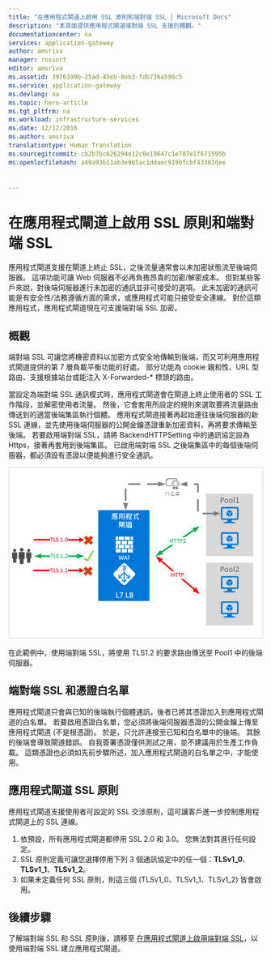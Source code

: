 ```yaml
---
title: "在應用程式閘道上啟用 SSL 原則和端對端 SSL | Microsoft Docs"
description: "本頁面提供應用程式閘道端對端 SSL 支援的概觀。"
documentationcenter: na
services: application-gateway
author: amsriva
manager: rossort
editor: amsriva
ms.assetid: 3976399b-25ad-45eb-8eb3-fdb736a598c5
ms.service: application-gateway
ms.devlang: na
ms.topic: hero-article
ms.tgt_pltfrm: na
ms.workload: infrastructure-services
ms.date: 12/12/2016
ms.author: amsriva
translationtype: Human Translation
ms.sourcegitcommit: cb2b7bc626294e12c6e19647c1e787e1f671595b
ms.openlocfilehash: a49a93b11ab3e965ac1ddaec919bfcbf43381dee


---
```

# <a name="enabling-ssl-policy-and-end-to-end-ssl-on-application-gateway"></a>在應用程式閘道上啟用 SSL 原則和端對端 SSL

應用程式閘道支援在閘道上終止 SSL，之後流量通常會以未加密狀態流至後端伺服器。 這項功能可讓 Web 伺服器不必再負擔昂貴的加密/解密成本。 但對某些客戶來說，對後端伺服器進行未加密的通訊並非可接受的選項。 此未加密的通訊可能是有安全性/法務遵循方面的需求，或應用程式可能只接受安全連線。 對於這類應用程式，應用程式閘道現在可支援端對端 SSL 加密。

## <a name="overview"></a>概觀

端對端 SSL 可讓您將機密資料以加密方式安全地傳輸到後端，而又可利用應用程式閘道提供的第 7 層負載平衡功能的好處。 部分功能為 cookie 親和性、URL 型路由、支援根據站台或能注入 X-Forwarded-* 標頭的路由。

當設定為端對端 SSL 通訊模式時，應用程式閘道會在閘道上終止使用者的 SSL 工作階段，並解密使用者流量。 然後，它會套用所設定的規則來選取要將流量路由傳送到的適當後端集區執行個體。 應用程式閘道接著再起始連往後端伺服器的新 SSL 連線，並先使用後端伺服器的公開金鑰憑證重新加密資料，再將要求傳輸至後端。 若要啟用端對端 SSL，請將 BackendHTTPSetting 中的通訊協定設為 Https，接著再套用到後端集區。 已啟用端對端 SSL 之後端集區中的每個後端伺服器，都必須設有憑證以便能夠進行安全通訊。

![端對端 SSL 案例][1]

在此範例中，使用端對端 SSL，將使用 TLS1.2 的要求路由傳送至 Pool1 中的後端伺服器。

## <a name="end-to-end-ssl-and-whitelisting-of-certificates"></a>端對端 SSL 和憑證白名單

應用程式閘道只會與已知的後端執行個體通訊，後者已將其憑證加入到應用程式閘道的白名單。 若要啟用憑證白名單，您必須將後端伺服器憑證的公開金鑰上傳至應用程式閘道 (不是根憑證)。 於是，只允許連接至已知和白名單中的後端。 其餘的後端會導致閘道錯誤。 自我簽署憑證僅供測試之用，並不建議用於生產工作負載。 這類憑證也必須如先前步驟所述，加入應用程式閘道的白名單之中，才能使用。

## <a name="application-gateway-ssl-policy"></a>應用程式閘道 SSL 原則

應用程式閘道支援使用者可設定的 SSL 交涉原則，這可讓客戶進一步控制應用程式閘道上的 SSL 連線。

1. 依預設，所有應用程式閘道都停用 SSL 2.0 和 3.0。 您無法對其進行任何設定。
2. SSL 原則定義可讓您選擇停用下列 3 個通訊協定中的任一個：**TLSv1\_0**、**TLSv1\_1**、**TLSv1\_2**。
3. 如果未定義任何 SSL 原則，則這三個 (TLSv1\_0、TLSv1\_1、TLSv1_2) 皆會啟用。

## <a name="next-steps"></a>後續步驟

了解端對端 SSL 和 SSL 原則後，請移至 [在應用程式閘道上啟用端對端 SSL](application-gateway-end-to-end-ssl-powershell.md)，以使用端對端 SSL 建立應用程式閘道。

<!--Image references-->

[1]: ./media/application-gateway-backend-ssl/scenario.png



<!--HONumber=Dec16_HO2-->


